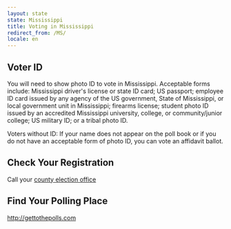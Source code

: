```yaml
---
layout: state
state: Mississippi
title: Voting in Mississippi
redirect_from: /MS/
locale: en
---
```


## Voter ID

You will need to show photo ID to vote in Mississippi. Acceptable forms include: Mississippi driver's license or state ID card; US passport; employee ID card issued by any agency of the US government, State of Mississippi, or local government unit in Mississippi; firearms license; student photo ID issued by an accredited Mississippi university, college, or community/junior college; US military ID; or a tribal photo ID.

Voters without ID: If your name does not appear on the poll book or if you do not have an acceptable form of photo ID, you can vote an affidavit ballot.

## Check Your Registration

Call your [county election office](http://www.sos.ms.gov/Elections-Voting/Pages/County-Election-Info.aspx)

## Find Your Polling Place

<http://gettothepolls.com>
